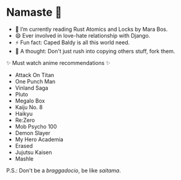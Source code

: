 # Namaste 👋

<!-- - 🔭 I’m currently working on my [website](https://www.higsn.tech). -->
- 🌱 I’m currently reading Rust Atomics and Locks by Mara Bos.
- 😄 Ever involved in love-hate relationship with Django.
- ⚡ Fun fact: Caped Baldy is all this world need.
- 💬 A thought: Don't just rush into copying others stuff, fork them.

<!-- ✨ Watching Now ✨ -->

✨ Must watch anime recommendations ✨

- Attack On Titan
- One Punch Man
- Vinland Saga
- Pluto
- Megalo Box
- Kaiju No. 8
- Haikyu
- Re:Zero
- Mob Psycho 100
- Demon Slayer
- My Hero Academia
- Erased
- Jujutsu Kaisen
- Mashle

<!-- 
Meanwhile you can also interact with [Emojivoto](https://linkerd.higsn.tech), something I have deployed while learning about Linkerd service mesh and microservice architecture. -->

P.S.: Don't be a _braggadocio_, be like _saitama_.

<!--
**transhapHigsn/transhapHigsn** is a ✨ _special_ ✨ repository because its `README.md` (this file) appears on your GitHub profile.

Here are some ideas to get you started:

- 👯 I’m looking to collaborate on ...
- 🤔 I’m looking for help with ...
- 💬 Ask me about ...
- 📫 How to reach me: ...
- 😄 Pronouns: ...
- ⚡ Fun fact: ...
-->
